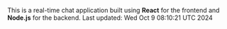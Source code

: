 This is a real-time chat application built using **React** for the frontend and **Node.js** for the backend.
Last updated: Wed Oct  9 08:10:21 UTC 2024
